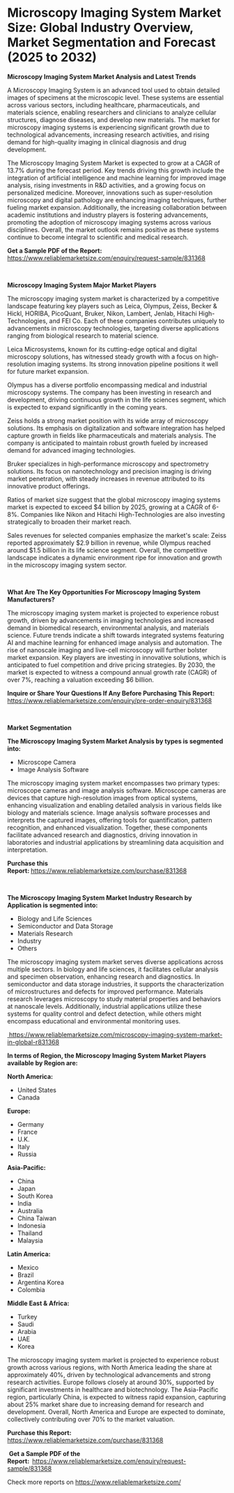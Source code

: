 <p><h1>Microscopy Imaging System Market Size: Global Industry Overview, Market Segmentation and Forecast (2025 to 2032)</h1></p><p><strong>Microscopy Imaging System Market Analysis and Latest Trends</strong></p>
<p><p>A Microscopy Imaging System is an advanced tool used to obtain detailed images of specimens at the microscopic level. These systems are essential across various sectors, including healthcare, pharmaceuticals, and materials science, enabling researchers and clinicians to analyze cellular structures, diagnose diseases, and develop new materials. The market for microscopy imaging systems is experiencing significant growth due to technological advancements, increasing research activities, and rising demand for high-quality imaging in clinical diagnosis and drug development. </p><p>The Microscopy Imaging System Market is expected to grow at a CAGR of 13.7% during the forecast period. Key trends driving this growth include the integration of artificial intelligence and machine learning for improved image analysis, rising investments in R&D activities, and a growing focus on personalized medicine. Moreover, innovations such as super-resolution microscopy and digital pathology are enhancing imaging techniques, further fueling market expansion. Additionally, the increasing collaboration between academic institutions and industry players is fostering advancements, promoting the adoption of microscopy imaging systems across various disciplines. Overall, the market outlook remains positive as these systems continue to become integral to scientific and medical research.</p></p>
<p><strong>Get a Sample PDF of the Report:&nbsp;</strong> <a href="https://www.reliablemarketsize.com/enquiry/request-sample/831368?utm_campaign=3248&utm_medium=2&utm_source=Github&utm_content=ia&utm_term=25032025&utm_id=microscopy-imaging-system">https://www.reliablemarketsize.com/enquiry/request-sample/831368</a></p>
<p>&nbsp;</p>
<p><strong>Microscopy Imaging System Major Market Players</strong></p>
<p><p>The microscopy imaging system market is characterized by a competitive landscape featuring key players such as Leica, Olympus, Zeiss, Becker & Hickl, HORIBA, PicoQuant, Bruker, Nikon, Lambert, Jenlab, Hitachi High-Technologies, and FEI Co. Each of these companies contributes uniquely to advancements in microscopy technologies, targeting diverse applications ranging from biological research to material science.</p><p>Leica Microsystems, known for its cutting-edge optical and digital microscopy solutions, has witnessed steady growth with a focus on high-resolution imaging systems. Its strong innovation pipeline positions it well for future market expansion.</p><p>Olympus has a diverse portfolio encompassing medical and industrial microscopy systems. The company has been investing in research and development, driving continuous growth in the life sciences segment, which is expected to expand significantly in the coming years.</p><p>Zeiss holds a strong market position with its wide array of microscopy solutions. Its emphasis on digitalization and software integration has helped capture growth in fields like pharmaceuticals and materials analysis. The company is anticipated to maintain robust growth fueled by increased demand for advanced imaging technologies.</p><p>Bruker specializes in high-performance microscopy and spectrometry solutions. Its focus on nanotechnology and precision imaging is driving market penetration, with steady increases in revenue attributed to its innovative product offerings.</p><p>Ratios of market size suggest that the global microscopy imaging systems market is expected to exceed $4 billion by 2025, growing at a CAGR of 6-8%. Companies like Nikon and Hitachi High-Technologies are also investing strategically to broaden their market reach. </p><p>Sales revenues for selected companies emphasize the market's scale: Zeiss reported approximately $2.9 billion in revenue, while Olympus reached around $1.5 billion in its life science segment. Overall, the competitive landscape indicates a dynamic environment ripe for innovation and growth in the microscopy imaging system sector.</p></p>
<p>&nbsp;</p>
<p><strong>What Are The Key Opportunities For Microscopy Imaging System Manufacturers?</strong></p>
<p><p>The microscopy imaging system market is projected to experience robust growth, driven by advancements in imaging technologies and increased demand in biomedical research, environmental analysis, and materials science. Future trends indicate a shift towards integrated systems featuring AI and machine learning for enhanced image analysis and automation. The rise of nanoscale imaging and live-cell microscopy will further bolster market expansion. Key players are investing in innovative solutions, which is anticipated to fuel competition and drive pricing strategies. By 2030, the market is expected to witness a compound annual growth rate (CAGR) of over 7%, reaching a valuation exceeding $6 billion.</p></p>
<p><strong>Inquire or Share Your Questions If Any Before Purchasing This Report:</strong> <a href="https://www.reliablemarketsize.com/enquiry/pre-order-enquiry/831368?utm_campaign=3248&utm_medium=2&utm_source=Github&utm_content=ia&utm_term=25032025&utm_id=microscopy-imaging-system">https://www.reliablemarketsize.com/enquiry/pre-order-enquiry/831368</a></p>
<p>&nbsp;</p>
<p><strong>Market Segmentation</strong></p>
<p><strong>The Microscopy Imaging System Market Analysis by types is segmented into:</strong></p>
<p><ul><li>Microscope Camera</li><li>Image Analysis Software</li></ul></p>
<p><p>The microscopy imaging system market encompasses two primary types: microscope cameras and image analysis software. Microscope cameras are devices that capture high-resolution images from optical systems, enhancing visualization and enabling detailed analysis in various fields like biology and materials science. Image analysis software processes and interprets the captured images, offering tools for quantification, pattern recognition, and enhanced visualization. Together, these components facilitate advanced research and diagnostics, driving innovation in laboratories and industrial applications by streamlining data acquisition and interpretation.</p></p>
<p><strong>Purchase this Report:&nbsp;</strong><a href="https://www.reliablemarketsize.com/purchase/831368?utm_campaign=3248&utm_medium=2&utm_source=Github&utm_content=ia&utm_term=25032025&utm_id=microscopy-imaging-system">https://www.reliablemarketsize.com/purchase/831368</a></p>
<p>&nbsp;</p>
<p><strong>The Microscopy Imaging System Market Industry Research by Application is segmented into:</strong></p>
<p><ul><li>Biology and Life Sciences</li><li>Semiconductor and Data Storage</li><li>Materials Research</li><li>Industry</li><li>Others</li></ul></p>
<p><p>The microscopy imaging system market serves diverse applications across multiple sectors. In biology and life sciences, it facilitates cellular analysis and specimen observation, enhancing research and diagnostics. In semiconductor and data storage industries, it supports the characterization of microstructures and defects for improved performance. Materials research leverages microscopy to study material properties and behaviors at nanoscale levels. Additionally, industrial applications utilize these systems for quality control and defect detection, while others might encompass educational and environmental monitoring uses.</p></p>
<p><a href="https://www.reliablemarketsize.com/microscopy-imaging-system-market-in-global-r831368?utm_campaign=3248&utm_medium=2&utm_source=Github&utm_content=ia&utm_term=25032025&utm_id=microscopy-imaging-system">&nbsp;https://www.reliablemarketsize.com/microscopy-imaging-system-market-in-global-r831368</a></p>
<p><strong>In terms of Region, the Microscopy Imaging System Market Players available by Region are:</strong></p>
<p>
    <p> <strong> North America: </strong>
        <ul>
            <li>United States</li>
            <li>Canada</li>
        </ul>
        </p> 
    <p> <strong> Europe: </strong>
        <ul>
            <li>Germany</li>
            <li>France</li>
            <li>U.K.</li>
            <li>Italy</li>
            <li>Russia</li>
        </ul>
        </p> 
    <p> <strong> Asia-Pacific: </strong>
        <ul>
            <li>China</li>
            <li>Japan</li>
            <li>South Korea</li>
            <li>India</li>
            <li>Australia</li>
            <li>China Taiwan</li>
            <li>Indonesia</li>
            <li>Thailand</li>
            <li>Malaysia</li>
        </ul>
        </p> 
    <p> <strong> Latin America: </strong>
        <ul>
            <li>Mexico</li>
            <li>Brazil</li>
            <li>Argentina Korea</li>
            <li>Colombia</li>
        </ul>
        </p> 
    <p> <strong> Middle East & Africa: </strong>
        <ul>
            <li>Turkey</li>
            <li>Saudi</li>
            <li>Arabia</li>
            <li>UAE</li>
            <li>Korea</li>
        </ul>
    </p>
    </p>
<p><p>The microscopy imaging system market is projected to experience robust growth across various regions, with North America leading the share at approximately 40%, driven by technological advancements and strong research activities. Europe follows closely at around 30%, supported by significant investments in healthcare and biotechnology. The Asia-Pacific region, particularly China, is expected to witness rapid expansion, capturing about 25% market share due to increasing demand for research and development. Overall, North America and Europe are expected to dominate, collectively contributing over 70% to the market valuation.</p></p>
<p><strong>Purchase this Report: </strong><a href="https://www.reliablemarketsize.com/purchase/831368?utm_campaign=3248&utm_medium=2&utm_source=Github&utm_content=ia&utm_term=25032025&utm_id=microscopy-imaging-system">https://www.reliablemarketsize.com/purchase/831368</a></p>
<p>&nbsp;<strong>Get a Sample PDF of the Report:&nbsp;&nbsp;</strong><a href="https://www.reliablemarketsize.com/enquiry/request-sample/831368?utm_campaign=3248&utm_medium=2&utm_source=Github&utm_content=ia&utm_term=25032025&utm_id=microscopy-imaging-system">https://www.reliablemarketsize.com/enquiry/request-sample/831368</a></p>
<p><strong></strong></p>
<p>Check more reports on <a href="https://www.reliablemarketsize.com/?utm_campaign=3248&utm_medium=2&utm_source=Github&utm_content=ia&utm_term=25032025&utm_id=microscopy-imaging-system">https://www.reliablemarketsize.com/</a></p>